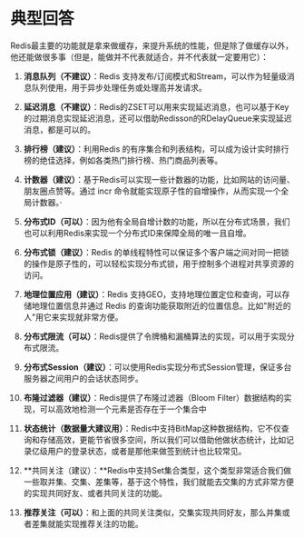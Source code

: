# 典型回答

Redis最主要的功能就是拿来做缓存，来提升系统的性能，但是除了做缓存以外，他还能做很多事（但是，能做并不代表就适合，并不代表就一定要用它）：

1. **消息队列（不建议）**：Redis 支持发布/订阅模式和Stream，可以作为轻量级消息队列使用，用于异步处理任务或处理高并发请求。

2. **延迟消息（不建议）**：Redis的ZSET可以用来实现延迟消息，也可以基于Key的过期消息实现延迟消息，还可以借助Redisson的RDelayQueue来实现延迟消息，都是可以的。

3. **排行榜（建议）**：利用Redis 的有序集合和列表结构，可以成为设计实时排行榜的绝佳选择，例如各类热门排行榜、热门商品列表等。

4. **计数器（建议）**：基于Redis可以实现一些计数器的功能，比如网站的访问量、朋友圈点赞等。通过 incr 命令就能实现原子性的自增操作，从而实现一个全局计数器。·

5. **分布式ID（可以）**：因为他有全局自增计数的功能，所以在分布式场景，我们也可以利用Redis来实现一个分布式ID来保障全局的唯一且自增。

6. **分布式锁（建议）**：Redis 的单线程特性可以保证多个客户端之间对同一把锁的操作是原子性的，可以轻松实现分布式锁，用于控制多个进程对共享资源的访问。

7. **地理位置应用（建议）**：Redis 支持GEO，支持地理位置定位和查询，可以存储地理位置信息并通过 Redis 的查询功能获取附近的位置信息。比如"附近的人"用它来实现就非常方便。

8. **分布式限流（可以）**：Redis提供了令牌桶和漏桶算法的实现，可以用于实现分布式限流。

9. **分布式Session（建议）**：可以使用Redis实现分布式Session管理，保证多台服务器之间用户的会话状态同步。

10. **布隆过滤器（建议）**：Redis提供了布隆过滤器（Bloom Filter）数据结构的实现，可以高效地检测一个元素是否存在于一个集合中

11. **状态统计（数据量大建议用）**：Redis中支持BitMap这种数据结构，它不仅查询和存储高效，更能节省很多空间，所以我们可以借助他做状态统计，比如记录亿级用户的登录状态，或者是那他来做签到统计也比较常见。

12. **共同关注（建议）：**Redis中支持Set集合类型，这个类型非常适合我们做一些取并集、交集、差集等，基于这个特性，我们就能去交集的方式非常方便的实现共同好友、或者共同关注的功能。

13. **推荐关注（可以）**：和上面的共同关注类似，交集实现共同好友，那么并集或者差集就能实现推荐关注的功能。
